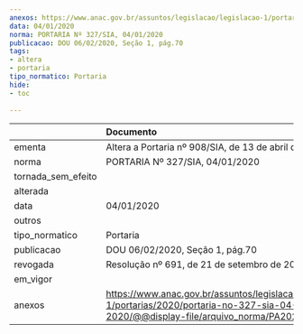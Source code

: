 ```yaml
---
anexos: https://www.anac.gov.br/assuntos/legislacao/legislacao-1/portarias/2020/portaria-no-327-sia-04-01-2020/@@display-file/arquivo_norma/PA2020-0327.pdf
data: 04/01/2020
norma: PORTARIA Nº 327/SIA, 04/01/2020
publicacao: DOU 06/02/2020, Seção 1, pág.70
tags:
- altera
- portaria
tipo_normatico: Portaria
hide: 
- toc 
 
---
```


|                    | Documento                                                                                                                                           |
|:-------------------|:----------------------------------------------------------------------------------------------------------------------------------------------------|
| ementa             | Altera a Portaria nº 908/SIA, de 13 de abril de 2016.                                                                                               |
| norma              | PORTARIA Nº 327/SIA, 04/01/2020                                                                                                                     |
| tornada_sem_efeito |                                                                                                                                                     |
| alterada           |                                                                                                                                                     |
| data               | 04/01/2020                                                                                                                                          |
| outros             |                                                                                                                                                     |
| tipo_normatico     | Portaria                                                                                                                                            |
| publicacao         | DOU 06/02/2020, Seção 1, pág.70                                                                                                                     |
| revogada           | Resolução nº 691, de 21 de setembro de 2022                                                                                                         |
| em_vigor           |                                                                                                                                                     |
| anexos             | https://www.anac.gov.br/assuntos/legislacao/legislacao-1/portarias/2020/portaria-no-327-sia-04-01-2020/@@display-file/arquivo_norma/PA2020-0327.pdf |